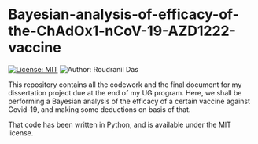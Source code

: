 # Bayesian-analysis-of-efficacy-of-the-ChAdOx1-nCoV-19-AZD1222-vaccine

[![License: MIT](https://img.shields.io/badge/License-MIT-yellow.svg)](https://opensource.org/licenses/MIT) ![Author: Roudranil Das](https://img.shields.io/badge/Author-Roudranil%20Das-blue)

This repository contains all the codework and the final document for my dissertation project due at the end of my UG program.
Here, we shall be performing a Bayesian analysis of the efficacy of a certain vaccine against Covid-19, and making some deductions on basis of that.

That code has been written in Python, and is available under the MIT license.



